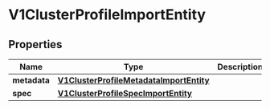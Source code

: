 # V1ClusterProfileImportEntity

## Properties
Name | Type | Description | Notes
------------ | ------------- | ------------- | -------------
**metadata** | [**V1ClusterProfileMetadataImportEntity**](V1ClusterProfileMetadataImportEntity.md) |  |  [optional]
**spec** | [**V1ClusterProfileSpecImportEntity**](V1ClusterProfileSpecImportEntity.md) |  |  [optional]
